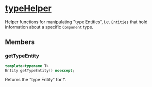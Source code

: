 # [typeHelper](typeHelper.hpp)

Helper functions for manipulating "type Entities", i.e. `Entities` that hold information about a specific `Component` type.

## Members

### getTypeEntity

```cpp
template<typename T>
Entity getTypeEntity() noexcept;
```

Returns the "type Entity" for `T`.

